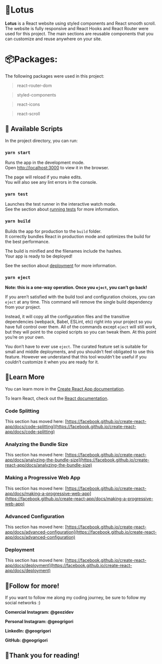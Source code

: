 # 💮Lotus

**Lotus** is a React website using styled components and React smooth scroll. The website is fully responsive and React Hooks and React Router were used for this project. The main sections are reusable components that you can customize and reuse anywhere on your site.

# 📦Packages:
The following packages were used in this project:
> react-router-dom

> styled-components

> react-icons

> react-scroll

## 📜 Available Scripts

In the project directory, you can run:

### [](https://github.com/geogrigori/react-website-smooth-scroll#yarn-start)`yarn start`

Runs the app in the development mode.  
Open  [http://localhost:3000](http://localhost:3000/)  to view it in the browser.

The page will reload if you make edits.  
You will also see any lint errors in the console.

### [](https://github.com/geogrigori/react-website-smooth-scroll#yarn-test)`yarn test`

Launches the test runner in the interactive watch mode.  
See the section about  [running tests](https://facebook.github.io/create-react-app/docs/running-tests)  for more information.

### [](https://github.com/geogrigori/react-website-smooth-scroll#yarn-build)`yarn build`

Builds the app for production to the  `build`  folder.  
It correctly bundles React in production mode and optimizes the build for the best performance.

The build is minified and the filenames include the hashes.  
Your app is ready to be deployed!

See the section about  [deployment](https://facebook.github.io/create-react-app/docs/deployment)  for more information.

### [](https://github.com/geogrigori/react-website-smooth-scroll#yarn-eject)`yarn eject`

**Note: this is a one-way operation. Once you  `eject`, you can’t go back!**

If you aren’t satisfied with the build tool and configuration choices, you can  `eject`  at any time. This command will remove the single build dependency from your project.

Instead, it will copy all the configuration files and the transitive dependencies (webpack, Babel, ESLint, etc) right into your project so you have full control over them. All of the commands except  `eject`  will still work, but they will point to the copied scripts so you can tweak them. At this point you’re on your own.

You don’t have to ever use  `eject`. The curated feature set is suitable for small and middle deployments, and you shouldn’t feel obligated to use this feature. However we understand that this tool wouldn’t be useful if you couldn’t customize it when you are ready for it.

## 📝Learn More

You can learn more in the  [Create React App documentation](https://facebook.github.io/create-react-app/docs/getting-started).

To learn React, check out the  [React documentation](https://reactjs.org/).

### [](https://github.com/geogrigori/react-website-smooth-scroll#code-splitting)Code Splitting

This section has moved here:  [https://facebook.github.io/create-react-app/docs/code-splitting](https://facebook.github.io/create-react-app/docs/code-splitting)

### [](https://github.com/geogrigori/react-website-smooth-scroll#analyzing-the-bundle-size)Analyzing the Bundle Size

This section has moved here:  [https://facebook.github.io/create-react-app/docs/analyzing-the-bundle-size](https://facebook.github.io/create-react-app/docs/analyzing-the-bundle-size)

### [](https://github.com/geogrigori/react-website-smooth-scroll#making-a-progressive-web-app)Making a Progressive Web App

This section has moved here:  [https://facebook.github.io/create-react-app/docs/making-a-progressive-web-app](https://facebook.github.io/create-react-app/docs/making-a-progressive-web-app)

### [](https://github.com/geogrigori/react-website-smooth-scroll#advanced-configuration)Advanced Configuration

This section has moved here:  [https://facebook.github.io/create-react-app/docs/advanced-configuration](https://facebook.github.io/create-react-app/docs/advanced-configuration)

### [](https://github.com/geogrigori/react-website-smooth-scroll#deployment)Deployment

This section has moved here:  [https://facebook.github.io/create-react-app/docs/deployment](https://facebook.github.io/create-react-app/docs/deployment)

## 📱Follow for more!

If you want to follow me along my coding journey, be sure to follow my social networks :)

**Comercial Instagram:  @geozidev**

**Personal Instagram:  @geogrigori**

**LinkedIn:  @geogrigori**

**GitHub:  @geogrigori**

## 🤗Thank you for reading!
